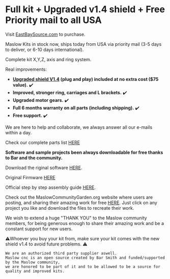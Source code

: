 # Full kit + Upgraded v1.4 shield + Free Priority mail to all USA

Visit [EastBaySource.com](https://www.eastbaysource.com/collections/all) to purchase.

Maslow Kits in stock now, ships today from USA via priority mail (3-5 days to deliver, or 6-10 days international).

Complete kit X,Y,Z, axis and ring system.

Real improvements:

- **[Upgraded shield V1.4](https://www.eastbaysource.com/blogs/product-info/product-detail) (plug and play) included at no extra cost ($75 value).** :heavy_check_mark:
- **Improved, stronger ring, carriages and L brackets.** :heavy_check_mark:
- **Upgraded motor gears.** :heavy_check_mark:
- **Full 6 months warranty on all parts (including shipping).** :heavy_check_mark:
- **Free support.** :heavy_check_mark:

We are here to help and collaborate, we always answer all our e-mails within a day.

Check our complete parts list [HERE](https://www.eastbaysource.com/blogs/news/maslow-full-kit-parts-list)

**Software and sample projects been always downloadable for free thanks to Bar and the community.**

Download the riginal software [HERE](https://github.com/MaslowCNC/GroundControl/releases). 

Original Firmware [HERE](https://github.com/MaslowCNC/Firmware/releases/)

Official step by step assembly guide [HERE](https://www.maslowcnc.com/assemblyguide).

Check out the MaslowCommunityGarden.org website where users are posting, and sharing their amazing work for free [HERE](http://maslowcommunitygarden.org/index.html). Just click on any project you like and download the files to recreate their work. 

We wish to extend a huge "THANK YOU" to the Maslow community members, for being generous enough to share their amazing work and be a constant support for new users. 

:warning:Whoever you buy your kit from, make sure your kit comes with the new shield v1.4 to avoid future problems. :warning:

```diff+
We are an authorized third party supplier aswell.
Maslow cnc is an open source created by Bar Smith and funded/supported by the Maslow community,
we are honored to be part of it and to be allowed to be a source for quality and improved kits.
```
